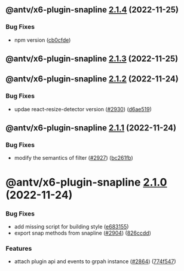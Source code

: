 ## @antv/x6-plugin-snapline [2.1.4](https://github.com/antvis/x6/compare/@antv/x6-plugin-snapline@2.1.3...@antv/x6-plugin-snapline@2.1.4) (2022-11-25)


### Bug Fixes

* npm version ([cb0cfde](https://github.com/antvis/x6/commit/cb0cfdeb4dbe8858569e6899db08ccb9ab8ba4e7))

## @antv/x6-plugin-snapline [2.1.3](https://github.com/antvis/x6/compare/@antv/x6-plugin-snapline@2.1.2...@antv/x6-plugin-snapline@2.1.3) (2022-11-25)

## @antv/x6-plugin-snapline [2.1.2](https://github.com/antvis/x6/compare/@antv/x6-plugin-snapline@2.1.1...@antv/x6-plugin-snapline@2.1.2) (2022-11-24)


### Bug Fixes

* updae react-resize-detector version ([#2930](https://github.com/antvis/x6/issues/2930)) ([d6ae519](https://github.com/antvis/x6/commit/d6ae5199c00be6429a828f537b194adddd2b6aeb))

## @antv/x6-plugin-snapline [2.1.1](https://github.com/antvis/x6/compare/@antv/x6-plugin-snapline@2.1.0...@antv/x6-plugin-snapline@2.1.1) (2022-11-24)


### Bug Fixes

* modify the semantics of filter ([#2927](https://github.com/antvis/x6/issues/2927)) ([bc261fb](https://github.com/antvis/x6/commit/bc261fb9929aa0b4d3fa4194bcc780ea701b029e))

# @antv/x6-plugin-snapline [2.1.0](https://github.com/antvis/x6/compare/@antv/x6-plugin-snapline@2.0.0...@antv/x6-plugin-snapline@2.1.0) (2022-11-24)


### Bug Fixes

* add missing script for building style ([e683155](https://github.com/antvis/x6/commit/e68315528a202cbc5a9ad256d168943e001d7116))
* export snap methods from snapline ([#2904](https://github.com/antvis/x6/issues/2904)) ([826ccdd](https://github.com/antvis/x6/commit/826ccdd9a033486ad5b90d666340e46f6c266af7))


### Features

* attach plugin api and events to grpah instance ([#2864](https://github.com/antvis/x6/issues/2864)) ([774f547](https://github.com/antvis/x6/commit/774f547b85522eb2411dca949d36ecfe535503f3))
